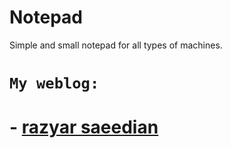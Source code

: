 # Notepad
Simple and small notepad for all types of machines.
# ` My weblog: `

# - [razyar saeedian](https://razyar.github.io)

